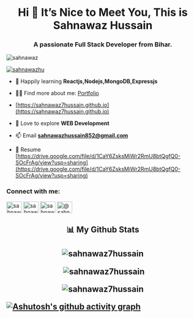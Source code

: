 <h1 align="center">Hi 👋  It’s Nice to Meet You, This is Sahnawaz Hussain</h1>
<h3 align="center">A passionate Full Stack Developer from Bihar.</h3>

<img src="https://user-images.githubusercontent.com/101489367/192368824-baa4c5d8-9c07-4392-976f-dc78453f85fc.gif" alt="sahnawaz" />


<p align="left"> <a href="https://twitter.com/sahnawazhu" target="blank"><img src="https://img.shields.io/twitter/follow/sahnawazhu?logo=twitter&style=for-the-badge" alt="sahnawazhu" /></a> </p>

- 🌱 Happily learning **Reactjs,Nodejs,MongoDB,Expressjs**

- 👨‍💻 Find more about me: <a href="https://sahnawaz7hussain.github.io" target="_blank" >Portfolio</a>
-  [https://sahnawaz7hussain.github.io](https://sahnawaz7hussain.github.io)

- 💬 Love to explore  **WEB Development**

- 📫 Email **sahnawazhussain852@gmail.com**

- 📄 Resume [https://drive.google.com/file/d/1CaY6ZsksMiWr2RmU8btQgfQ0-SOcFrAg/view?usp=sharing](https://drive.google.com/file/d/1CaY6ZsksMiWr2RmU8btQgfQ0-SOcFrAg/view?usp=sharing)
<h3 align="left">Connect with me:</h3>
<p align="left">
<a href="https://twitter.com/sahnawazhu" target="blank"><img align="center" src="https://raw.githubusercontent.com/rahuldkjain/github-profile-readme-generator/master/src/images/icons/Social/twitter.svg" alt="sahnawazhu" height="30" width="40" /></a>
<a href="https://linkedin.com/in/sahnawaz hussain" target="blank"><img align="center" src="https://raw.githubusercontent.com/rahuldkjain/github-profile-readme-generator/master/src/images/icons/Social/linked-in-alt.svg" alt="sahnawaz hussain" height="30" width="40" /></a>
<a href="https://codesandbox.com/sahnawaz7hussain" target="blank"><img align="center" src="https://raw.githubusercontent.com/rahuldkjain/github-profile-readme-generator/master/src/images/icons/Social/codesandbox.svg" alt="sahnawaz7hussain" height="30" width="40" /></a>
<a href="https://www.hackerrank.com/@sahnawazhussain1" target="blank"><img align="center" src="https://raw.githubusercontent.com/rahuldkjain/github-profile-readme-generator/master/src/images/icons/Social/hackerrank.svg" alt="@sahnawazhussain1" height="30" width="40" /></a>
</p>
<h2 align="center">📊 My Github Stats<h2>

<p align="center" ><img align="center" src="https://github-readme-stats.vercel.app/api/top-langs?username=sahnawaz7hussain&show_icons=true&locale=en&layout=compact&theme=radical" alt="sahnawaz7hussain" /></p>
<p align="center" >&nbsp;<img align="center"  src="https://github-readme-stats.vercel.app/api?username=sahnawaz7hussain&show_icons=true&locale=en&theme=radical" alt="sahnawaz7hussain" /></p>



<p align="center"><img align="center" src="https://github-readme-streak-stats.herokuapp.com/?user=sahnawaz7hussain&theme=radical" alt="sahnawaz7hussain" /></p>

[![Ashutosh's github activity graph](https://activity-graph.herokuapp.com/graph?username=Sahnawaz7hussain&bg_color=01000a&color=6d5f6c&line=703e6c&point=b62b2b&area=true&hide_border=true)](https://github.com/ashutosh00710/github-readme-activity-graph)




